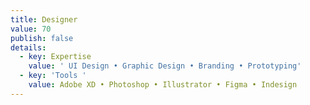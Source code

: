 ```yaml
---
title: Designer
value: 70
publish: false
details:
  - key: Expertise
    value: ' UI Design • Graphic Design • Branding • Prototyping'
  - key: 'Tools '
    value: Adobe XD • Photoshop • Illustrator • Figma • Indesign
---
```

